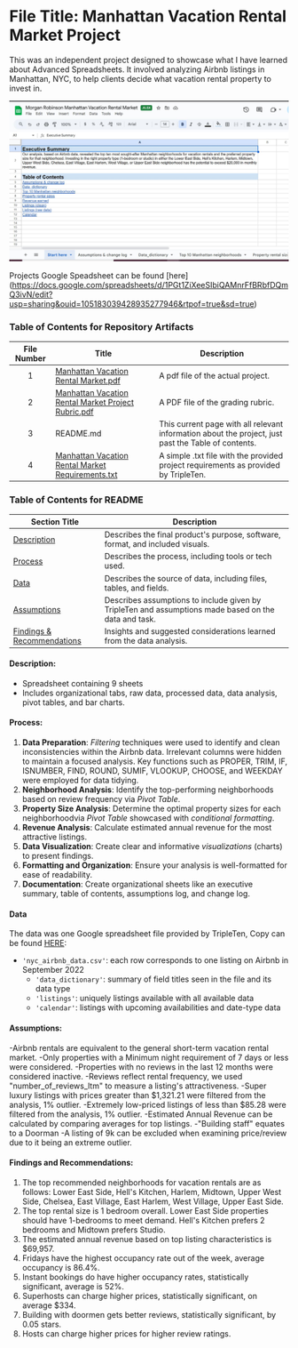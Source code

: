 
# File Title: Manhattan Vacation Rental Market Project

This was an independent project designed to showcase what I have learned about Advanced Spreadsheets. It involved analyzing Airbnb listings in Manhattan, NYC, to help clients decide what vacation rental property to invest in.

<img src="https://github.com/robinsonmorgantaylor/Data_Projects_TripleTen/blob/main/Images/Manhattan%20Vacation%20Rental%20Market.JPG">

Projects Google Speadsheet can be found [here] (https://docs.google.com/spreadsheets/d/1PGt1ZiXeeSIbiQAMnrFfBRbfDQmQ3ivN/edit?usp=sharing&ouid=105183039428935277946&rtpof=true&sd=true)

### Table of Contents for Repository Artifacts
| File Number | Title | Description |
| :-----------: | ----------- |----------- |
| 1 | [Manhattan Vacation Rental Market.pdf](https://github.com/robinsonmorgantaylor/Data_Projects_TripleTen/tree/main/Manhattan%20Vacation%20Rental%20Market/Manhattan%20Vacation%20Rental%20Market.pdf) | A pdf file of the actual project. |
| 2 | [Manhattan Vacation Rental Market Project Rubric.pdf](https://github.com/robinsonmorgantaylor/Data_Projects_TripleTen/blob/main/Manhattan%20Vacation%20Rental%20Market/Manhattan%20Vacation%20Rental%20Market%20Project%20Rubric.pdf) | A PDF file of the grading rubric. |
| 3 | README.md | This current page with all relevant information about the project, just past the Table of contents. |
| 4 | [Manhattan Vacation Rental Market Requirements.txt](https://github.com/robinsonmorgantaylor/Data_Projects_TripleTen/blob/main/Manhattan%20Vacation%20Rental%20Market/Manhattan%20Vacation%20Rental%20Market%20Requirements.txt) | A simple .txt file with the provided project requirements as provided by TripleTen. |

### Table of Contents for README
| Section Title | Description |
| ----------- |----------- |
| [Description](https://github.com/robinsonmorgantaylor/Data_projects_TripleTen/tree/main/Manhattan%20Vacation%20Rental%20Market#description) | Describes the final product's purpose, software, format, and included visuals. |
| [Process](https://github.com/robinsonmorgantaylor/Data_projects_TripleTen/tree/main/Manhattan%20Vacation%20Rental%20Market#process) | Describes the process, including tools or tech used. |
| [Data](https://github.com/robinsonmorgantaylor/Data_projects_TripleTen/tree/main/Manhattan%20Vacation%20Rental%20Market#data) | Describes the source of data, including files, tables, and fields. |
| [Assumptions](https://github.com/robinsonmorgantaylor/Data_projects_TripleTen/tree/main/Manhattan%20Vacation%20Rental%20Market#assumptions) | Describes assumptions to include given by TripleTen and assumptions made based on the data and task. |
| [Findings & Recommendations](https://github.com/robinsonmorgantaylor/Data_projects_TripleTen/tree/main/Manhattan%20Vacation%20Rental%20Market#findings-and-recommendations) | Insights and suggested considerations learned from the data analysis. |

#### Description:
- Spreadsheet containing 9 sheets
- Includes organizational tabs, raw data, processed data, data analysis, pivot tables, and bar charts.

#### Process:
1) **Data Preparation**: *Filtering* techniques were used to identify and clean inconsistencies within the Airbnb data. Irrelevant columns were hidden to maintain a focused analysis. Key functions such as PROPER, TRIM, IF, ISNUMBER, FIND, ROUND, SUMIF, VLOOKUP, CHOOSE, and WEEKDAY were employed for data tidying.
2) **Neighborhood Analysis**: Identify the top-performing neighborhoods based on review frequency via *Pivot Table*.
3) **Property Size Analysis**: Determine the optimal property sizes for each neighborhoodvia *Pivot Table* showcased with *conditional formatting*.
4) **Revenue Analysis**: Calculate estimated annual revenue for the most attractive listings.
5) **Data Visualization**: Create clear and informative *visualizations* (charts) to present findings.
6) **Formatting and Organization**: Ensure your analysis is well-formatted for ease of readability.
7) **Documentation**: Create organizational sheets like an executive summary, table of contents, assumptions log, and change log.
 
#### Data
The data was one Google spreadsheet file provided by TripleTen, Copy can be found [HERE](https://docs.google.com/spreadsheets/d/1Z7KNEYs_YtQP57mWXRddPGAI3Sk-tPzLnCsdysCSw_c/edit?usp=sharing):
- `'nyc_airbnb_data.csv'`: each row corresponds to one listing on Airbnb in September 2022
    - `'data_dictionary'`: summary of field titles seen in the file and its data type
    - `'listings'`: uniquely listings available with all available data
    - `'calendar'`: listings with upcoming availabilities and date-type data

#### Assumptions:
-Airbnb rentals are equivalent to the general short-term vacation rental market.
-Only properties with a Minimum night requirement of 7 days or less were considered. 
-Properties with no reviews in the last 12 months were considered inactive.
-Reviews reflect rental frequency, we used "number_of_reviews_ltm" to measure a listing's attractiveness.
-Super luxury listings with prices greater than $1,321.21 were filtered from the analysis, 1% outlier.
-Extremely low-priced listings of less than $85.28 were filtered from the analysis, 1% outlier.
-Estimated Annual Revenue can be calculated by comparing averages for top listings.
-"Building staff" equates to a Doorman
-A listing of 9k can be excluded when examining price/review due to it being an extreme outlier.

#### Findings and Recommendations:
1. The top recommended neighborhoods for vacation rentals are as follows: Lower East Side, Hell's Kitchen, Harlem, Midtown, Upper West Side, Chelsea, East Village, East Harlem, West Village, Upper East Side.	
2. The top rental size is 1 bedroom overall. Lower East Side properties should have 1-bedrooms to meet demand. Hell's Kitchen prefers 2 bedrooms and Midtown prefers Studio.	
3. The estimated annual revenue based on top listing characteristics is $69,957.	
4. Fridays have the highest occupancy rate out of the week, average occupancy is 86.4%.	
5. Instant bookings do have higher occupancy rates, statistically significant, average is 52%.	
6. Superhosts can charge higher prices, statistically significant, on average $334.	
7. Building with doormen gets better reviews, statistically significant, by 0.05 stars.	
8. Hosts can charge higher prices for higher review ratings.	
